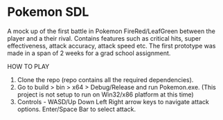 # Pokemon SDL
A mock up of the first battle in Pokemon FireRed/LeafGreen between the player and a their rival. Contains features such as critical hits, super effectiveness, attack accuracy, attack speed etc. The first prototype was made in a span of 2 weeks for a grad school assignment.


HOW TO PLAY

1. Clone the repo (repo contains all the required dependencies).
2. Go to build > bin > x64 > Debug/Release and run Pokemon.exe. (This project is not setup to run on Win32/x86 platform at this time)
3. Controls - WASD/Up Down Left Right arrow keys to navigate attack options. Enter/Space Bar to select attack.
